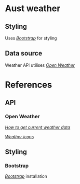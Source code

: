 # Aust weather



## Styling
Uses _[Bootstrap](https://getbootstrap.com/)_ for styling

## Data source
Weather API utilises _[Open Weather](https://openweathermap.org/)_

# References
## API
### Open Weather

_[How to get current weather data](https://openweathermap.org/current)_

_[Weather icons](https://openweathermap.org/weather-conditions)_

## Styling
### Bootstrap
_[Bootstrap](https://getbootstrap.com/docs/5.1/getting-started/download/)_ installation
